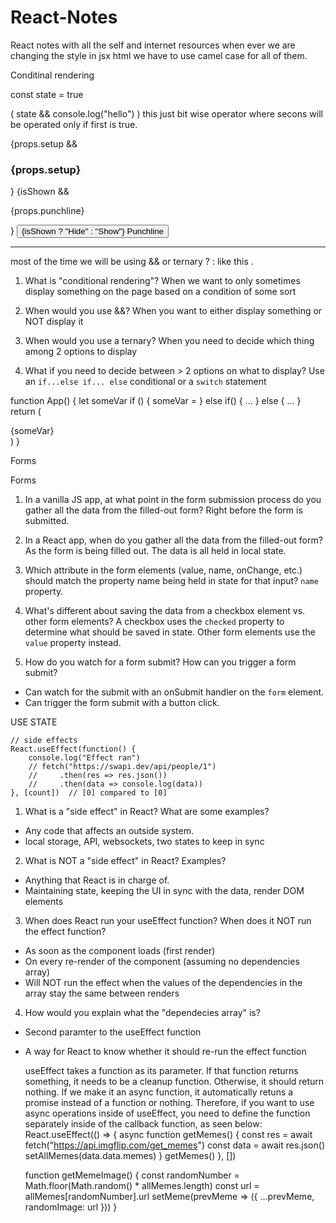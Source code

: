 # React-Notes
React notes with all the self and internet resources 
when ever we are changing the style in jsx html we have to use camel case for all of them.  

Conditinal rendering

const state = true

( state && console.log("hello") ) this just bit wise operator where secons will be operated only if first is true.

 <div>
            {props.setup && <h3>{props.setup}</h3>}
            {isShown && <p>{props.punchline}</p>}
            <button onClick={toggleShown}>{isShown ? "Hide" : "Show"} Punchline</button>
            <hr />
        </div>
most of the time we will be using && or ternary ? : like this .

1. What is "conditional rendering"?
When we want to only sometimes display something on the page
based on a condition of some sort


2. When would you use &&?
When you want to either display something or NOT display it


3. When would you use a ternary?
When you need to decide which thing among 2 options to display


4. What if you need to decide between > 2 options on
   what to display?
Use an `if...else if... else` conditional or a `switch` statement


function App() {
    let someVar
    if () {
        someVar = <SomeJSX />
    } else if() {
        ...
    } else {
        ...
    }
    return (
        <div>{someVar}</div>
    )
}



Forms

Forms


1. In a vanilla JS app, at what point in the form submission
   process do you gather all the data from the filled-out form?
Right before the form is submitted.


2. In a React app, when do you gather all the data from
   the filled-out form?
As the form is being filled out. The data is all held in local state.


3. Which attribute in the form elements (value, name, onChange, etc.)
   should match the property name being held in state for that input?
`name` property.


4. What's different about saving the data from a checkbox element
   vs. other form elements?
A checkbox uses the `checked` property to determine what should
be saved in state. Other form elements use the `value` property instead.


5. How do you watch for a form submit? How can you trigger
   a form submit?
- Can watch for the submit with an onSubmit handler on the `form` element.
- Can trigger the form submit with a button click.

USE STATE

    // side effects
    React.useEffect(function() {
        console.log("Effect ran")
        // fetch("https://swapi.dev/api/people/1")
        //     .then(res => res.json())
        //     .then(data => console.log(data))
    }, [count])  // [0] compared to [0]
   

1. What is a "side effect" in React? What are some examples?
- Any code that affects an outside system.
- local storage, API, websockets, two states to keep in sync


2. What is NOT a "side effect" in React? Examples?
- Anything that React is in charge of.
- Maintaining state, keeping the UI in sync with the data, 
  render DOM elements


3. When does React run your useEffect function? When does it NOT run
   the effect function?
- As soon as the component loads (first render)
- On every re-render of the component (assuming no dependencies array)
- Will NOT run the effect when the values of the dependencies in the
  array stay the same between renders


4. How would you explain what the "dependecies array" is?
- Second paramter to the useEffect function
- A way for React to know whether it should re-run the effect function

   useEffect takes a function as its parameter. If that function
    returns something, it needs to be a cleanup function. Otherwise,
    it should return nothing. If we make it an async function, it
    automatically retuns a promise instead of a function or nothing.
    Therefore, if you want to use async operations inside of useEffect,
    you need to define the function separately inside of the callback
    function, as seen below:
    React.useEffect(() => {
        async function getMemes() {
            const res = await fetch("https://api.imgflip.com/get_memes")
            const data = await res.json()
            setAllMemes(data.data.memes)
        }
        getMemes()
    }, [])
    
    function getMemeImage() {
        const randomNumber = Math.floor(Math.random() * allMemes.length)
        const url = allMemes[randomNumber].url
        setMeme(prevMeme => ({
            ...prevMeme,
            randomImage: url
        }))
    }

